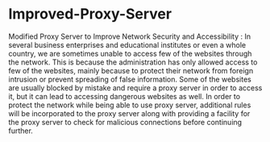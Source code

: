 # Improved-Proxy-Server
Modified Proxy Server to Improve Network Security and Accessibility : In several business enterprises and educational institutes or even a whole country, we are  sometimes unable to access few of the websites through the network. This is because the  administration has only allowed access to few of the websites, mainly because to protect their  network from foreign intrusion or prevent spreading of false information. Some of the websites  are usually blocked by mistake and require a proxy server in order to access it, but it can lead  to accessing dangerous websites as well. In order to protect the network while being able to  use proxy server, additional rules will be incorporated to the proxy server along with providing  a facility for the proxy server to check for malicious connections before continuing further.
